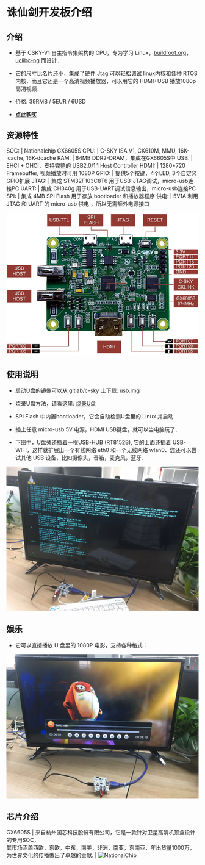 诛仙剑开发板介绍
===

介绍
---

* 基于 CSKY-V1 自主指令集架构的 CPU，专为学习 Linux，[buildroot.org](https://buildroot.org)，[uclibc-ng](https://uclibc-ng.org) 而设计．

* 它的尺寸比名片还小，集成了硬件 Jtag 可以轻松调试 linux内核和各种 RTOS 内核．而且它还是一个高清视频播放器，可以用它的 HDMI+USB 播放1080p高清视频．

* 价格: 39RMB / 5EUR / 6USD

* **[点此购买](https://item.taobao.com/item.htm?spm=a1z10.1-c.w4004-13250088290.6.4b1f9628jKW8o8&id=556322544984)**

资源特性
---

 SOC:  | Nationalchip GX6605S
 CPU:  | C-SKY ISA V1, CK610M, MMU, 16K-icache, 16K-dcache 
 RAM:  | 64MB DDR2-DRAM，集成在GX6605S中
 USB:  | EHCI + OHCI，支持完整的 USB2.0/1.1 Host Controller
 HDMI: | 1280*720 Framebuffer, 视频播放时可用 1080P
 GPIO: | 提供5个按键，4个LED, 3个自定义GPIO扩展
 JTAG: | 集成 STM32F103C8T6 用于USB-JTAG调试，micro-usb连接PC
 UART: | 集成 CH340g 用于USB-UART调试信息输出，micro-usb连接PC
 SPI:  | 集成 4MB SPI Flash 用于存放 bootloader 和播放器程序
 供电: | 5V1A 利用 JTAG 和 UART 的 micro-usb 供电 ，所以无需额外电源接口

<img src="/images/gx6605s_0.jpg" alt="gx6605s" />

使用说明
---
* 启动U盘的镜像可以从 gitlab/c-sky 上下载: [usb.img](https://gitlab.com/c-sky/buildroot/-/jobs/24633630/artifacts/raw/output/images/usb.img)

* 烧录U盘方法，请看这里: [烧录U盘](quick-run.md)

* SPI Flash 中内置bootloader，它会自动检测U盘里的 Linux 并启动

* 插上任意 micro-usb 5V 电源，HDMI USB键盘，就可以当电脑玩了．

* 下图中，U盘旁还插着一根USB-HUB (RT8152B), 它的上面还插着 USB-WIFI，这样就扩展出一个有线网络 eth0 和一个无线网络 wlan0．您还可以尝试其他 USB 设备，比如摄像头，音箱，麦克风，蓝牙.

<img src="/images/gx6605s_1.jpg" alt="gx6605s" />

娱乐
---
* 它可以直接播放 U 盘里的 1080P 电影，支持各种格式：

<img src="/images/gx6605s_3.jpg" alt="gx6605s" />

芯片介绍
---

GX6605S | 来自杭州国芯科技股份有限公司，它是一款针对卫星高清机顶盒设计的专用SOC，<br>其市场涵盖西欧，东欧，中东，南美，非洲，南亚，东南亚，年出货量1000万，<br>为世界文化的传播做出了卓越的贡献. | <img src="http://www.nationalchip.com/static/web/img/logo.png" alt="NationalChip" /> 
